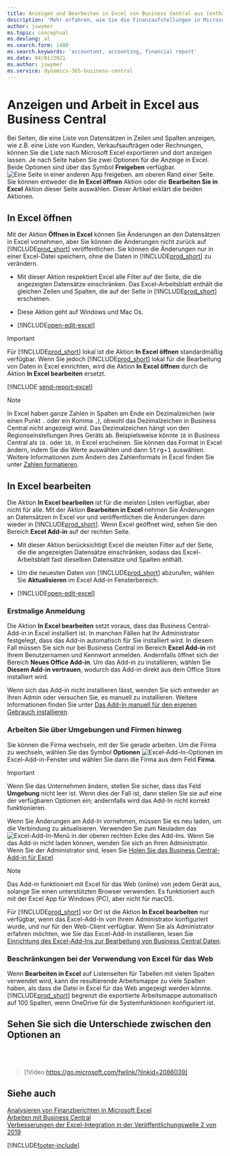 ```yaml
---
title: Anzeigen und Bearbeiten in Excel von Business Central aus (enthält ein Video)
description: 'Mehr erfahren, wie Sie die Finanzaufstellungen in Microsoft Excel von  Business Central für eine Analyse der Daten öffnen können.'
author: jswymer
ms.topic: conceptual
ms.devlang: al
ms.search.form: 1480
ms.search.keywords: 'accountant, accounting, financial report'
ms.date: 04/01/2021
ms.author: jswymer
ms.service: dynamics-365-business-central
---
```

# Anzeigen und Arbeit in Excel aus Business Central

Bei Seiten, die eine Liste von Datensätzen in Zeilen und Spalten anzeigen, wie z.B. eine Liste von Kunden, Verkaufsaufträgen oder Rechnungen, können Sie die Liste nach Microsoft Excel exportieren und dort anzeigen lassen. Je nach Seite haben Sie zwei Optionen für die Anzeige in Excel. Beide Optionen sind über das Symbol **Freigeben** verfügbar. ![Eine Seite in einer anderen App freigeben.](media/share-icon.png) am oberen Rand einer Seite. Sie können entweder die **In Excel öffnen** Aktion oder die **Bearbeiten Sie in Excel** Aktion dieser Seite auswählen. Dieser Artikel erklärt die beiden Aktionen.

## In Excel öffnen

Mit der Aktion **Öffnen in Excel** können Sie Änderungen an den Datensätzen in Excel vornehmen, aber Sie können die Änderungen nicht zurück auf [!INCLUDE[prod_short](includes/prod_short.md)] veröffentlichen. Sie können die Änderungen nur in einer Excel-Datei speichern, ohne die Daten in [!INCLUDE[prod_short](includes/prod_short.md)] zu verändern.

- Mit dieser Aktion respektiert Excel alle Filter auf der Seite, die die angezeigten Datensätze einschränken. Das Excel-Arbeitsblatt enthält die gleichen Zeilen und Spalten, die auf der Seite in [!INCLUDE[prod_short](includes/prod_short.md)] erscheinen.

- Diese Aktion geht auf Windows und Mac Os.
- [!INCLUDE[open-edit-excel](includes/open-and-edit-excel.md)]

> [!IMPORTANT]
> Für [!INCLUDE[prod_short](includes/prod_short.md)] lokal ist die Aktion **In Excel öffnen** standardmäßig verfügbar. Wenn Sie jedoch [!INCLUDE[prod_short](includes/prod_short.md)] lokal für die Bearbeitung von Daten in Excel einrichten, wird die Aktion **In Excel öffnen** durch die Aktion **In Excel bearbeiten** ersetzt.

[!INCLUDE [send-report-excel](includes/send-report-excel.md)] 

> [!NOTE]
> In Excel haben ganze Zahlen in Spalten am Ende ein Dezimalzeichen (wie einen Punkt `.` oder ein Komma `,`), obwohl das Dezimalzeichen in Business Central nicht angezeigt wird. Das Dezimalzeichen hängt von den Regionseinstellungen Ihres Geräts ab. Beispielsweise könnte `10` in Business Central als `10.` oder `10,` in Excel erscheinen. Sie können das Format in Excel ändern, indem Sie die Werte auswählen und dann <kbd>Strg</kbd>+<kbd>1</kbd> auswählen. Weitere Informationen zum Ändern des Zahlenformats in Excel finden Sie unter [Zahlen formatieren](https://support.microsoft.com/office/format-numbers-f27f865b-2dc5-4970-b289-5286be8b994a).


## In Excel bearbeiten

Die Aktion **In Excel bearbeiten** ist für die meisten Listen verfügbar, aber nicht für alle. Mit der Aktion **Bearbeiten in Excel** nehmen Sie Änderungen an Datensätzen in Excel vor und veröffentlichen die Änderungen dann wieder in [!INCLUDE[prod_short](includes/prod_short.md)]. Wenn Excel geöffnet wird, sehen Sie den Bereich **Excel Add-in** auf der rechten Seite.

- Mit dieser Aktion berücksichtigt Excel die meisten Filter auf der Seite, die die angezeigten Datensätze einschränken, sodass das Excel-Arbeitsblatt fast dieselben Datensätze und Spalten enthält.

- Um die neuesten Daten von [!INCLUDE[prod_short](includes/prod_short.md)] abzurufen, wählen Sie **Aktualisieren** im Excel Add-in Fensterbereich.
- [!INCLUDE[open-edit-excel](includes/open-and-edit-excel.md)]

### Erstmalige Anmeldung

Die Aktion **In Excel bearbeiten** setzt voraus, dass das Business Central-Add-in in Excel installiert ist. In manchen Fällen hat Ihr Administrator festgelegt, dass das Add-in automatisch für Sie installiert wird. In diesem Fall müssen Sie sich nur bei Business Central im Bereich **Excel Add-in** mit Ihrem Benutzernamen und Kennwort anmelden. Andernfalls öffnet sich der Bereich **Neues Office Add-in**. Um das Add-in zu installieren, wählen Sie **Diesem Add-in vertrauen**, wodurch das Add-in direkt aus dem Office Store installiert wird.

Wenn sich das Add-in nicht installieren lässt, wenden Sie sich entweder an Ihren Admin oder versuchen Sie, es manuell zu installieren. Weitere Informationen finden Sie unter [Das Add-In manuell für den eigenen Gebrauch installieren](admin-deploy-excel-addin.md#install).

### Arbeiten Sie über Umgebungen und Firmen hinweg

Sie können die Firma wechseln, mit der Sie gerade arbeiten. Um die Firma zu wechseln, wählen Sie das Symbol **Optionen** ![Excel-Add-In-Optionen](media/cogwheel.png "Excel-Add-In-Optionen") im Excel-Add-in-Fenster und wählen Sie dann die Firma aus dem Feld **Firma**.  

> [!IMPORTANT]
> Wenn Sie das Unternehmen ändern, stellen Sie sicher, dass das Feld **Umgebung** nicht leer ist. Wenn dies der Fall ist, dann stellen Sie sie auf eine der verfügbaren Optionen ein; andernfalls wird das Add-In nicht korrekt funktionieren.  

Wenn Sie Änderungen am Add-In vornehmen, müssen Sie es neu laden, um die Verbindung zu aktualisieren. Verwenden Sie zum Neuladen das ![Excel-Add-In-Menü](media/excel-addin-menu.png "Excel-Add-In-Menü") in der oberen rechten Ecke des Add-Ins. Wenn Sie das Add-in nicht laden können, wenden Sie sich an Ihren Administrator. Wenn Sie der Administrator sind, lesen Sie [Holen Sie das Business Central-Add-in für Excel](admin-deploy-excel-addin.md).

> [!NOTE]
> Das Add-in funktioniert mit Excel für das Web (online) von jedem Gerät aus, solange Sie einen unterstützten Browser verwenden. Es funktioniert auch mit der Excel App für Windows (PC), aber nicht für macOS.
>
> Für [!INCLUDE[prod_short](includes/prod_short.md)] vor Ort ist die Aktion **In Excel bearbeiten** nur verfügbar, wenn das Excel-Add-In von Ihrem Administrator konfiguriert wurde, und nur für den Web-Client verfügbar. Wenn Sie als Administrator erfahren möchten, wie Sie das Excel-Add-In installieren, lesen Sie [Einrichtung des Excel-Add-Ins zur Bearbeitung von Business Central Daten](/dynamics365/business-central/dev-itpro/administration/configuring-excel-addin).

### Beschränkungen bei der Verwendung von Excel für das Web 

Wenn **Bearbeiten in Excel** auf Listenseiten für Tabellen mit vielen Spalten verwendet wird, kann die resultierende Arbeitsmappe zu viele Spalten haben, als dass die Datei in Excel für das Web angezeigt werden könnte. [!INCLUDE[prod_short](includes/prod_short.md)] begrenzt die exportierte Arbeitsmappe automatisch auf 100 Spalten, wenn OneDrive für die Systemfunktionen konfiguriert ist. 

## Sehen Sie sich die Unterschiede zwischen den Optionen an
<br><br>  

> [!Video https://go.microsoft.com/fwlink/?linkid=2086039]

## Siehe auch

[Analysieren von Finanzberichten in Microsoft Excel](finance-analyze-excel.md)  
[Arbeiten mit Business Central](ui-work-product.md)  
[Verbesserungen der Excel-Integration in der Veröffentlichungswelle 2 von 2019](/dynamics365-release-plan/2019wave2/dynamics365-business-central/enhancements-excel-integration)  


[!INCLUDE[footer-include](includes/footer-banner.md)]
